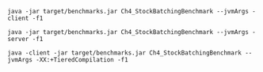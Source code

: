 
`java -jar target/benchmarks.jar Ch4_StockBatchingBenchmark --jvmArgs -client -f1`

`java -jar target/benchmarks.jar Ch4_StockBatchingBenchmark --jvmArgs -server -f1`

`java -client -jar target/benchmarks.jar Ch4_StockBatchingBenchmark --jvmArgs -XX:+TieredCompilation -f1`
